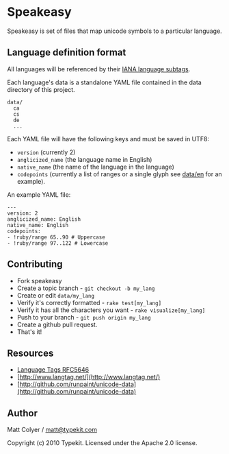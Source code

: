 # Speakeasy

Speakeasy is set of files that map unicode symbols to a particular language.


## Language definition format

All languages will be referenced by their [IANA language subtags][iana].

Each language's data is a standalone YAML file contained in the data directory
of this project.

    data/
      ca
      cs
      de
      ...

Each YAML file will have the following keys and must be saved in UTF8:

* `version` (currently 2)
* `anglicized_name` (the language name in English)
* `native_name` (the name of the language in the language)
* `codepoints` (currently a list of ranges or a single glyph see [data/en](tree/master/data/en) for an example).

An example YAML file:

    ---
    version: 2
    anglicized_name: English
    native_name: English
    codepoints:
    - !ruby/range 65..90 # Uppercase
    - !ruby/range 97..122 # Lowercase


## Contributing

* Fork speakeasy
* Create a topic branch - `git checkout -b my_lang`
* Create or edit `data/my_lang`
* Verify it's correctly formatted - `rake test[my_lang]`
* Verify it has all the characters you want - `rake visualize[my_lang]`
* Push to your branch - `git push origin my_lang`
* Create a github pull request.
* That's it!


## Resources

* [Language Tags RFC5646](http://tools.ietf.org/rfc/bcp/bcp47.txt)
* [http://www.langtag.net/](http://www.langtag.net/)
* [http://github.com/runpaint/unicode-data](http://github.com/runpaint/unicode-data)


## Author

Matt Colyer / matt@typekit.com

Copyright (c) 2010 Typekit. Licensed under the Apache 2.0 license.


[iana]: http://www.iana.org/assignments/language-subtag-registry